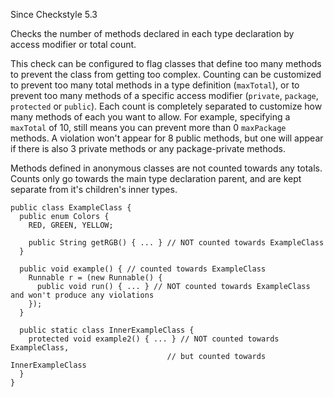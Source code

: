 Since Checkstyle 5.3

Checks the number of methods declared in each type declaration by access
modifier or total count.

This check can be configured to flag classes that define too many
methods to prevent the class from getting too complex. Counting can be
customized to prevent too many total methods in a type definition
(`maxTotal`), or to prevent too many methods of a specific access
modifier (`private`, `package`, `protected` or `public`). Each count is
completely separated to customize how many methods of each you want to
allow. For example, specifying a `maxTotal` of 10, still means you can
prevent more than 0 `maxPackage` methods. A violation won\'t appear for
8 public methods, but one will appear if there is also 3 private methods
or any package-private methods.

Methods defined in anonymous classes are not counted towards any totals.
Counts only go towards the main type declaration parent, and are kept
separate from it\'s children\'s inner types.

    public class ExampleClass {
      public enum Colors {
        RED, GREEN, YELLOW;

        public String getRGB() { ... } // NOT counted towards ExampleClass
      }

      public void example() { // counted towards ExampleClass
        Runnable r = (new Runnable() {
          public void run() { ... } // NOT counted towards ExampleClass and won't produce any violations
        });
      }

      public static class InnerExampleClass {
        protected void example2() { ... } // NOT counted towards ExampleClass,
                                       // but counted towards InnerExampleClass
      }
    }